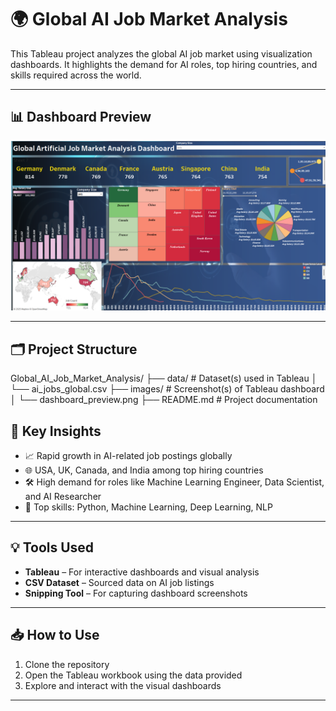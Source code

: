 # 🌍 Global AI Job Market Analysis

This Tableau project analyzes the global AI job market using visualization dashboards. It highlights the demand for AI roles, top hiring countries, and skills required across the world.

---

## 📊 Dashboard Preview

![Dashboard Preview](Charts/Dashboard.png)

---

## 🗂️ Project Structure

Global_AI_Job_Market_Analysis/
├── data/ # Dataset(s) used in Tableau
│ └── ai_jobs_global.csv
├── images/ # Screenshot(s) of Tableau dashboard
│ └── dashboard_preview.png
├── README.md # Project documentation

## 📌 Key Insights

- 📈 Rapid growth in AI-related job postings globally
- 🌐 USA, UK, Canada, and India among top hiring countries
- 🛠️ High demand for roles like Machine Learning Engineer, Data Scientist, and AI Researcher
- 🧠 Top skills: Python, Machine Learning, Deep Learning, NLP

---

## 💡 Tools Used

- **Tableau** – For interactive dashboards and visual analysis
- **CSV Dataset** – Sourced data on AI job listings
- **Snipping Tool** – For capturing dashboard screenshots

---

## 📥 How to Use

1. Clone the repository
2. Open the Tableau workbook using the data provided
3. Explore and interact with the visual dashboards

---
